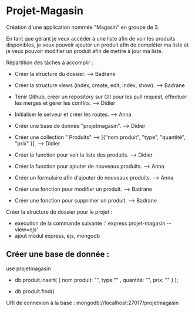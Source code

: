 # Projet-Magasin

Création d'une application nommée "Magasin" en groupe de 3.

En tant que gérant je veux accéder à une liste afin de voir les produits disponibles, 
je veux pouvoir ajouter un produit afin de compléter ma liste et
je veux pouvoir modifier un produit afin de mettre à jour ma liste.


Répartition des tâches à accomplir :


- Créer la structure du dossier.   -->   Badrane

- Créer la structure views (index, create, edit, index, show).   -->   Badrane

- Tenir Github, créer un repository sur Git pour les pull request, effectuer les merges et gérer les conflits.   -->   Didier

- Initialiser le serveur et créer les routes.   -->   Anna

- Créer une base de donnée "projetmagasin".   -->   Didier

- Créer une collection " Produits" --> [{"nom produit", "type", "quantité", "prix" }].   -->   Didier

- Créer la function pour voir la liste des produits.   -->   Didier

- Créer la function pour ajouter de nouveaux produits.   -->   Anna

- Créer un formulaire afin d'ajouter de nouveaux produits.   -->   Anna

- Créer une fonction pour modifier un produit.   -->   Badrane

- Créer une fonction pour supprimer un produit.   -->   Badrane


Créer la structure de dossier pour le projet :
- execution de la commande suivante :' express projet-magasin --view=ejs'
- ajout modul express, ejs, mongodb


Créer une base de donnée :
- 
use projetmagasin

- db.produit.insert( { nom produit: "", type:"" , quantité: "", prix: "" } );

- db.produit.find()

URI de connexion à la base : mongodb://localhost:27017/projetmagasin
